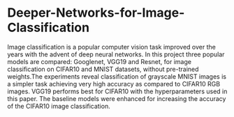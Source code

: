 # Deeper-Networks-for-Image-Classification
Image classification is a popular computer vision task improved over the years with the advent of deep neural networks. In this project three popular models are compared: Googlenet, VGG19 and Resnet, for image classification on CIFAR10 and MNIST datasets, without pre-trained weights.The experiments reveal classification of grayscale MNIST images is a simpler task achieving very high accuracy as compared to CIFAR10 RGB images. VGG19 performs best for CIFAR10 with the hyperparameters used in this paper. The baseline models were enhanced for increasing the accuracy of the CIFAR10 image classification.
